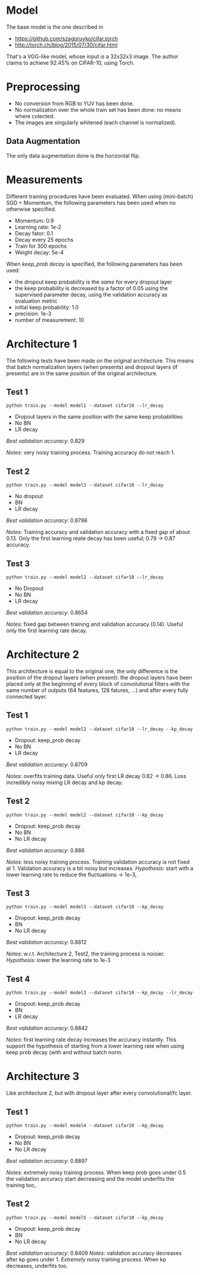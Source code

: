 # Model
The base model is the one described in

- https://github.com/szagoruyko/cifar.torch
- http://torch.ch/blog/2015/07/30/cifar.html

That's a VGG-like model, whose input is a 32x32x3 image. The author claims to achieve 92.45% on CIFAR-10, using Torch.

# Preprocessing
- No conversion from RGB to YUV has been done.
- No normalization over the whole train set has been done: no means where colected.
- The images are singularly whitened (each channel is normalized).

## Data Augmentation
The only data augmentation done is the horizontal flip.

# Measurements
Different training procedures have been evaluated.
When using (mini-batch) SGD + Momentum, the following parameters has been used when no otherwise specified.

- Momentum: 0.9
- Learning rate: 1e-2
- Decay fator: 0.1
- Decay every 25 epochs
- Train for 300 epochs
- Weight decay: 5e-4

When *keep_prob decay* is specified, the following parameters has been used:

- the dropout keep probability is the *same* for every dropout layer
- the keep probability is decreased by a factor of 0.05 using the supervised parameter decay, using the validation accuracy as evaluation metric
- initial keep probability: 1.0
- precision: 1e-3
- number of measurement: 10


# Architecture 1

The following tests have been made on the original architecture. This means that batch normalization layers (when presents) and dropout layers (if presents) are in the same position of the original architecture.

## Test 1

```
python train.py --model model1 --dataset cifar10 --lr_decay
```

- Dropout layers in the same position with the same keep probabilities
- No BN
- LR decay

*Best validation accuracy*: 0.829

*Notes*: very noisy training process. Training accuracy do not reach 1.

## Test 2

```
python train.py --model model3 --dataset cifar10 --lr_decay
```

- No dropout
- BN
- LR decay

*Best validation accuracy*: 0.8798

*Notes*: Training accuracy and validation accuracy with a fixed gap of about 0.13. Only the first learning reate decay has been useful; 0.79 -> 0.87 accuracy.

## Test 3

```
python train.py --model model2 --dataset cifar10 --lr_decay
```

- No Dropout
- No BN
- LR decay

*Best validation accuracy*: 0.8654

*Notes*: fixed gap between training and validation accuracy (0.14). Useful only the first learning rate decay.

# Architecture 2

This architecture is equal to the original one, the only difference is the position of the dropout layers (when present): the dropout layers have been placed only at the beginning ef every block of convolutional filters with the same number of outputs (64 features, 128 fatures, ...) and after every fully connected layer.


## Test 1

```
python train.py --model model2 --dataset cifar10 --lr_decay --kp_decay
```

- Dropout: keep_prob decay
- No BN
- LR decay

*Best validation accuracy*: 0.8709

*Notes*: overfits training data. Useful only first LR decay 0.82 -> 0.86. Loss incredibly noisy mixing LR decay and kp decay.

## Test 2

```
python train.py --model model2 --dataset cifar10 --kp_decay
```

- Dropout: keep_prob decay
- No BN
- No LR decay

*Best validation accuracy*: 0.888

*Notes*: less noisy training process. Training validation accuracy is not fixed at 1. Validation accuracy is a bit noisy but increases.
*Hypothesis*: start with a lower learning rate to reduce the fluctuations -> 1e-3,


## Test 3

```
python train.py --model model3 --dataset cifar10 --kp_decay
```

- Dropout: keep_prob decay
- BN
- No LR decay

*Best validation accuracy*: 0.8812

*Notes*: w.r.t. Architecture 2, Test2, the training process is noisier.
*Hypothesis*: lower the learning rate to 1e-3

## Test 4

```
python train.py --model model3 --dataset cifar10 --kp_decay --lr_decay
```

- Dropout: keep_prob decay
- BN
- LR decay

*Best validation accuracy*: 0.8842

*Notes*:  first learning rate decay increases the accuracy instantly. This support the hypothesis of starting from a lower learning rate when using keep prob decay (with and without batch norm.

# Architecture 3

Like architecture 2, but with dropout layer after every convolutional/fc layer.

## Test 1

```
python train.py --model model4 --dataset cifar10 --kp_decay
```

- Dropout: keep_prob decay
- No BN
- No LR decay

*Best validation accuracy*: 0.8897

*Notes*: extremely noisy training process. When keep prob goes under 0.5 the validation accuracy start decreasing and the model underfits the training too,.

## Test 2

```
python train.py --model model5 --dataset cifar10 --kp_decay
```

- Dropout: keep_prob decay
- BN
- No LR decay

*Best validation accuracy*: 0.8409
*Notes*: validation accuracy decreases after kp goes under 1. *Extremely* noisy training process. When kp decreases, underfits too.
